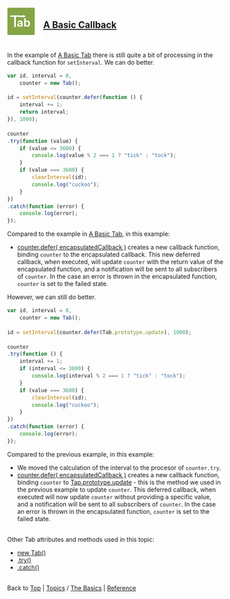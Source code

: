 <a name="top" ></a>

<a name="topic-a-basic-callback" ></a>

<img src="../img/tab-logo64.png" alt="Tab logo" style="float:left; margin-top:-13px;" /><img src="../img/1x1.png" style="float:left;" height="64" width="20" />

## [A Basic Callback][topic-a-basic-callback]
<br />

In the example of [A Basic Tab][topic-a-basic-tab] there is still quite a bit of processing in the callback function for `setInterval`.  We can do better.

~~~~javascript
var id, interval = 0,
    counter = new Tab();

id = setInterval(counter.defer(function () {
    interval += 1;
    return interval;
}), 1000);

counter
.try(function (value) {
    if (value <= 3600) {
        console.log(value % 2 === 1 ? "tick" : "tock");
    }
    if (value === 3600) {
        clearInterval(id);
        console.log("cuckoo");
    }
})
.catch(function (error) {
    console.log(error);
});
~~~~

Compared to the example in [A Basic Tab][topic-a-basic-tab], in this example:

* [counter.defer( encapsulatedCallback )][ref-tab.prototype.defer] creates a new callback function, binding `counter` to the encapsulated callback.  This new deferred callback, when executed, will update `counter` with the return value of the encapsulated function, and a notification will be sent to all subscribers of `counter`.  In the case an error is thrown in the encapsulated function, `counter` is set to the failed state. 
 
However, we can still do better.   

~~~~javascript
var id, interval = 0,
    counter = new Tab();

id = setInterval(counter.defer(Tab.prototype.update), 1000);

counter
.try(function () {
    interval += 1;
    if (interval <= 3600) {
        console.log(interval % 2 === 1 ? "tick" : "tock");
    }
    if (value === 3600) {
        clearInterval(id);
        console.log("cuckoo");
    }
})
.catch(function (error) {
    console.log(error);
});
~~~~

Compared to the previous example, in this example:

* We moved the calculation of the interval to the procesor of `counter.try`.
* [counter.defer( encapsulatedCallback )][ref-tab.prototype.defer] creates a new callback function, binding `counter` to [Tap.prototype.update][ref-tab.prototype.update] - this is the method we used in the previous example to update `counter`.  This deferred callback, when executed will now update `counter` without providing a specific value, and a notification will be sent to all subscribers of `counter`.  In the case an error is thrown in the encapsulated function, `counter` is set to the failed state.



<br /> Other Tab attributes and methods used in this topic:
* [new Tab()][ref-new-tab]
* [.try()][ref-tab.prototype.try]  
* [.catch()][ref-tab.prototype.catch]  



<br /> Back to [Top] | [Topics] / [The Basics][cat-the-basics] | [Reference] <br />





[top]: #top "back to the top of this page"
[topics]: /doc/topics.md#topics "back to the 'Topics' section"
[reference]: /doc/reference.md#reference "back to the 'Reference' section"
[logo]: /doc/img/tab-logo64.png "Tab logo"

[cat-the-basics]: /doc/topics.md#cat-the-basics "more topics under 'The Basics'"
[topic-a-basic-tab]: /doc/topics/a-basic-tab.md/#topic-a-basic-tab "Topics / The Basics / A Basic Tab - creating and using a basic Tab object."
[topic-a-basic-callback]: #topic-a-basic-callback "Topics / The Basics / A Basic Callback - using a Tab object to handle callbacks."

[ref-new-tab]: tbd "!!! coming soon !!!"
[ref-tab.prototype.catch]: tbd "!!! coming soon !!!"
[ref-tab.prototype.defer]: tbd "!!! coming soon !!!"
[ref-tab.prototype.try]: tbd "!!! coming soon !!!"
[ref-tab.prototype.update]: tbd "!!! coming soon !!!"

[top]: #top "back to the top of this page"
